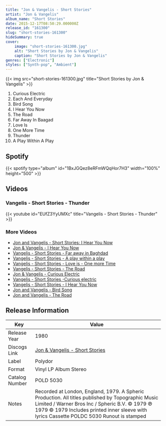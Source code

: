```yaml
---
title: "Jon & Vangelis - Short Stories"
artist: "Jon & Vangelis"
album_name: "Short Stories"
date: 2015-12-17T08:50:29.000000Z
release_id: "161300"
slug: "short-stories-161300"
hideSummary: true
cover:
    image: "short-stories-161300.jpg"
    alt: "Short Stories by Jon & Vangelis"
    caption: "Short Stories by Jon & Vangelis"
genres: ["Electronic"]
styles: ["Synth-pop", "Ambient"]
---
```


{{< img src="short-stories-161300.jpg" title="Short Stories by Jon & Vangelis" >}}

<!-- section break -->

1. Curious Electric
2. Each And Everyday
3. Bird Song
4. I Hear You Now
5. The Road
6. Far Away In Baagad
7. Love Is
8. One More Time
9. Thunder
10. A Play Within A Play

<!-- section break -->


## Spotify
{{< spotify type="album" id="1BxJGQez8eRFmWQqHor7H3" width="100%" height="500" >}}



## Videos
### Vangelis - Short Stories - Thunder
{{< youtube id="EUfZ3YyUMXc" title="Vangelis - Short Stories - Thunder" >}}<br>

### More Videos

- [Jon and Vangelis - Short Stories: I Hear You Now](https://www.youtube.com/watch?v=Q-INz9nR1vg)
- [Jon & Vangelis - I Hear You Now](https://www.youtube.com/watch?v=hti1iZ9LsIU)
- [Vangelis - Short Stories - Far away in Baghdad](https://www.youtube.com/watch?v=VAaCes5pv4A)
- [Vangelis - Short Stories - A play within a play](https://www.youtube.com/watch?v=ZWJTfqKPBLs)
- [Vangelis - Short Stories - Love is - One more Time](https://www.youtube.com/watch?v=44fCYCEQ5SE)
- [Vangelis - Short Stories - The Road](https://www.youtube.com/watch?v=KkXEwS5uD24)
- [Jon & Vangelis - Curious Electric](https://www.youtube.com/watch?v=iQnd8wpScj0)
- [Vangelis - Short Stories -Curious electric](https://www.youtube.com/watch?v=Jg97_9dyngY)
- [Vangelis - Short Stories - I Hear You Now](https://www.youtube.com/watch?v=prYXu1SlT7Y)
- [Jon and Vangelis - Bird Song](https://www.youtube.com/watch?v=RpJp1Wxmyfs)
- [Jon and Vangelis - The Road](https://www.youtube.com/watch?v=AWLySXyfpv4)


## Release Information
|  Key           | Value                                                |
| ---------------| ---------------------------------------------------- |
| Release Year   | 1980                                   |
| Discogs Link   | [Jon & Vangelis - Short Stories](https://www.discogs.com/release/161300-Jon-And-Vangelis-Short-Stories) |
| Label          | Polydor |
| Format         | Vinyl LP Album Stereo |
| Catalog Number | POLD 5030 |
| Notes | Recorded at London, England, 1979.  A Spheric Production.  All titles published by Topographic Music Limited / Warner Bros Inc / Spheric B.V. © 1979 ℗ 1979  © 1979  Includes printed inner sleeve with lyrics  Cassette POLDC 5030  Runout is stamped |